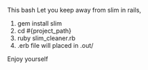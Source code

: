 This bash Let you keep away from slim in rails,

1. gem install slim
2. cd #{project_path}
3. ruby slim_cleaner.rb
4. .erb file will placed in .out/

Enjoy yourself